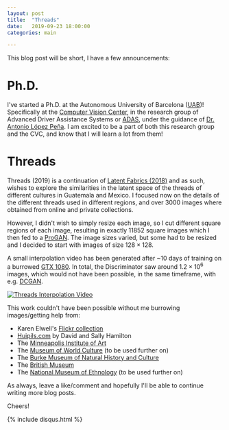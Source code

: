 ```yaml
---
layout: post
title:  "Threads"
date:   2019-09-23 18:00:00
categories: main

---
```


This blog post will be short, I have a few announcements:

# Ph.D.

I've started a Ph.D. at the Autonomous University of Barcelona ([UAB](https://www.uab.cat/))! Specifically at the [Computer Vision Center](http://www.cvc.uab.es/), in the research group of Advanced Driver Assistance Systems or [ADAS](http://adas.cvc.uab.es/), under the guidance of [Dr. Antonio López Peña](http://www.cvc.uab.es/~antonio/). I am excited to be a part of both this research group and the CVC, and know that I will learn a lot from them!

# Threads

Threads (2019) is a continuation of [Latent Fabrics (2018)](http://www.aiartonline.com/community/diego-porres/) and as such, wishes to explore the similarities in the latent space of the threads of different cultures in Guatemala and Mexico. I focused now on the details of the different threads used in different regions, and over 3000 images where obtained from online and private collections.

However, I didn't wish to simply resize each image, so I cut different square regions of each image, resulting in exactly 11852 square images which I then fed to a [ProGAN](https://arxiv.org/abs/1710.10196). The image sizes varied, but some had to be resized and I decided to start with images of size $128\times128$.

A small interpolation video has been generated after ~10 days of training on a burrowed [GTX 1080](https://www.nvidia.com/en-us/geforce/products/10series/geforce-gtx-1080/). In total, the Discriminator saw around $1.2\times 10^6$ images, which would not have been possible, in the same timeframe, with e.g. [DCGAN](https://arxiv.org/abs/1511.06434). 

[![Threads Interpolation Video](https://media.giphy.com/media/PlylJuV7bgm1RrKxFF/giphy.gif)](https://www.youtube.com/watch?v=iWV1kpBunSM)

This work couldn't have been possible without me burrowing images/getting help from:

  * Karen Elwell's [Flickr collection](https://www.flickr.com/photos/citlali/) 
  * [Huipils.com](http://www.huipils.com/) by David and Sally Hamilton
  * The [Minneapolis Institute of Art](https://new.artsmia.org/)
  * The [Museum of World Culture](http://www.varldskulturmuseerna.se/en/varldskulturmuseet/) (to be used further on)
  * The [Burke Museum of Natural History and Culture](https://www.burkemuseum.org/)
  * The [British Museum](https://www.britishmuseum.org)
  * The [National Museum of Ethnology](https://www.volkenkunde.nl/en/about-volkenkunde) (to be used further on)

As always, leave a like/comment and hopefully I'll be able to continue writing more blog posts.

Cheers!

{% include disqus.html %}
